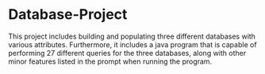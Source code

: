 # Database-Project
This project includes building and populating three different databases with various attributes. Furthermore, it includes a java program that is capable of performing 27 different queries for the three databases, along with other minor features listed in the prompt when running the program.
